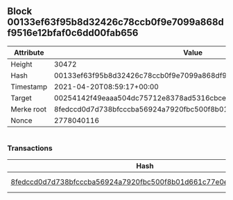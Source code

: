 ## Block 00133ef63f95b8d32426c78ccb0f9e7099a868df9516e12bfaf0c6dd00fab656

Attribute | Value
--- | ---
Height | 30472
Hash | 00133ef63f95b8d32426c78ccb0f9e7099a868df9516e12bfaf0c6dd00fab656
Timestamp | 2021-04-20T08:59:17+00:00
Target | 00254142f49eaaa504dc75712e8378ad5316cbcead634704b3734b6271167cc4
Merke root | 8fedccd0d7d738bfcccba56924a7920fbc500f8b01d661c77e0e64341f1165ad
Nonce | 2778040116

```

```

### Transactions

Hash | Amount
--- | ---
[8fedccd0d7d738bfcccba56924a7920fbc500f8b01d661c77e0e64341f1165ad](8fedccd0d7d738bfcccba56924a7920fbc500f8b01d661c77e0e64341f1165ad.md) | 10.00000000 SKEPTI 
